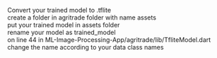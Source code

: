 Convert your trained model to .tflite  
create a folder in agritrade folder with name assets  
put your trained model in assets folder  
rename your model as trained_model  
on line 44 in ML-Image-Processing-App/agritrade/lib/TfliteModel.dart change the name according to your data class names  
